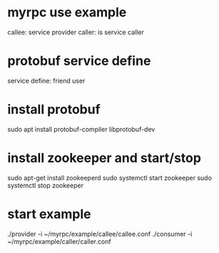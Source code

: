 # myrpc use example
callee: service provider
caller: is service caller

# protobuf service define
service define:
  friend
  user

# install protobuf
sudo apt install protobuf-compiler libprotobuf-dev

# install zookeeper and start/stop
sudo apt-get install zookeeperd
sudo systemctl start zookeeper
sudo systemctl stop zookeeper

# start example
./provider -i ~/myrpc/example/callee/callee.conf
./consumer -i ~/myrpc/example/caller/caller.conf 